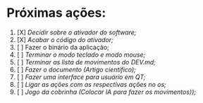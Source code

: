 # Próximas ações:

1. [X] *Decidir sobre o ativador do software;*
2. [X] *Acabar o código do ativador;*
3. [ ] Fazer o binário da aplicação;
4. [ ] *Terminar o modo teclado e modo mouse;*
5. [ ] *Terminar as lista de movimentos do DEV.md;*
6. [ ] *Fazer o documento (Artigo científico);*
7. [ ] *Fazer uma interface para usuário em QT;*
8. [ ] *Ligar as ações com as respectivas ações no os;*
9. [ ] *Jogo da cobrinha (Colocar IA para fazer os movimentos));*
